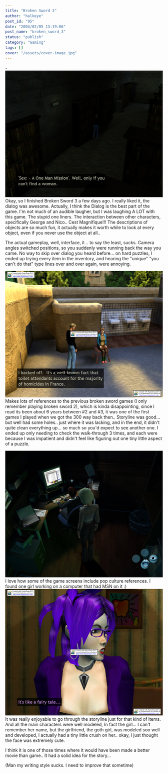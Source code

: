 ```yaml
---
title: "Broken Sword 3"
author: "halkeye"
post_id: "95"
date: "2004/02/05 13:19:06"
post_name: "broken_sword_3"
status: "publish"
category: "Gaming"
tags: []
cover: "/assets/cover-image.jpg"
---
```


-![](clip0005.png)Okay, so I finished Broken Sword 3 a few days ago. I really liked it, the dialog was awesome.
Actually, I think the Dialog is the best part of the game. I'm not much of an audible laugher, but I was laughing A LOT with this game. The stupid one liners. The interaction between other characters, specifically George and Nico.. Cest Magnifique!!!
The descriptions of objects are so much fun, it actually makes it worth while to look at every object, even if you never use the object at all..

The actual gameplay, well, interface, it .. to say the least, sucks.
Camera angles switched positions, so you suddenly were running back the way you came.
No way to skip over dialog you heard before... on hard puzzles, I ended up trying every item in the inventory, and hearing the "unique" "you can't do that" type lines over and over again, were annoying.

![I backed off. It's a well-known fact that toilet attendants account for the majority of homicides in France.](clip0028.png)Makes lots of references to the previous broken sword games (I only remember playing broken sword 2), which is kinda disappointing, since I read its been about 6 years between #2 and #3, it was one of the first games I played when we got the 300 way back then..
Storyline was good... but well had some holes.. just where it was lacking, and in the end, it didn't quite clean everything up... so much so you'd expect to see another one.
I ended up only needing to check the walk-through 3 times, and each were because I was impatient and didn't feel like figuring out one tiny little aspect of a puzzle.

![](clip0008.png)
I love how some of the game screens include pop culture references. I found one girl working on a computer that had MSN on it :)
![](clip0024.png)It was really enjoyable to go through the storyline just for that kind of items. And all the main characters were well modeled, In fact the girl... I can't remember her name, but the girlfriend, the goth girl, was modeled soo well and developed, I actually had a tiny little crush on her.. okay, I just thought the face was extremely cute.

I think it is one of those times where it would have been made a better movie than game.. It had a solid idea for the story...

(Man my writing style sucks. I need to improve that sometime)
